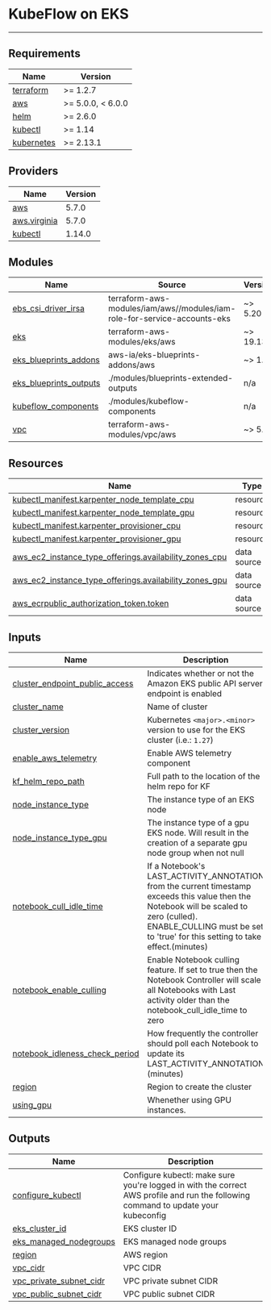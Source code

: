 # KubeFlow on EKS

---
## Requirements

| Name | Version |
|------|---------|
| <a name="requirement_terraform"></a> [terraform](#requirement\_terraform) | >= 1.2.7 |
| <a name="requirement_aws"></a> [aws](#requirement\_aws) | >= 5.0.0, < 6.0.0 |
| <a name="requirement_helm"></a> [helm](#requirement\_helm) | >= 2.6.0 |
| <a name="requirement_kubectl"></a> [kubectl](#requirement\_kubectl) | >= 1.14 |
| <a name="requirement_kubernetes"></a> [kubernetes](#requirement\_kubernetes) | >= 2.13.1 |

## Providers

| Name | Version |
|------|---------|
| <a name="provider_aws"></a> [aws](#provider\_aws) | 5.7.0 |
| <a name="provider_aws.virginia"></a> [aws.virginia](#provider\_aws.virginia) | 5.7.0 |
| <a name="provider_kubectl"></a> [kubectl](#provider\_kubectl) | 1.14.0 |

## Modules

| Name | Source | Version |
|------|--------|---------|
| <a name="module_ebs_csi_driver_irsa"></a> [ebs\_csi\_driver\_irsa](#module\_ebs\_csi\_driver\_irsa) | terraform-aws-modules/iam/aws//modules/iam-role-for-service-accounts-eks | ~> 5.20 |
| <a name="module_eks"></a> [eks](#module\_eks) | terraform-aws-modules/eks/aws | ~> 19.13 |
| <a name="module_eks_blueprints_addons"></a> [eks\_blueprints\_addons](#module\_eks\_blueprints\_addons) | aws-ia/eks-blueprints-addons/aws | ~> 1.0 |
| <a name="module_eks_blueprints_outputs"></a> [eks\_blueprints\_outputs](#module\_eks\_blueprints\_outputs) | ./modules/blueprints-extended-outputs | n/a |
| <a name="module_kubeflow_components"></a> [kubeflow\_components](#module\_kubeflow\_components) | ./modules/kubeflow-components | n/a |
| <a name="module_vpc"></a> [vpc](#module\_vpc) | terraform-aws-modules/vpc/aws | ~> 5.0 |

## Resources

| Name | Type |
|------|------|
| [kubectl_manifest.karpenter_node_template_cpu](https://registry.terraform.io/providers/gavinbunney/kubectl/latest/docs/resources/manifest) | resource |
| [kubectl_manifest.karpenter_node_template_gpu](https://registry.terraform.io/providers/gavinbunney/kubectl/latest/docs/resources/manifest) | resource |
| [kubectl_manifest.karpenter_provisioner_cpu](https://registry.terraform.io/providers/gavinbunney/kubectl/latest/docs/resources/manifest) | resource |
| [kubectl_manifest.karpenter_provisioner_gpu](https://registry.terraform.io/providers/gavinbunney/kubectl/latest/docs/resources/manifest) | resource |
| [aws_ec2_instance_type_offerings.availability_zones_cpu](https://registry.terraform.io/providers/hashicorp/aws/latest/docs/data-sources/ec2_instance_type_offerings) | data source |
| [aws_ec2_instance_type_offerings.availability_zones_gpu](https://registry.terraform.io/providers/hashicorp/aws/latest/docs/data-sources/ec2_instance_type_offerings) | data source |
| [aws_ecrpublic_authorization_token.token](https://registry.terraform.io/providers/hashicorp/aws/latest/docs/data-sources/ecrpublic_authorization_token) | data source |

## Inputs

| Name | Description | Type | Default | Required |
|------|-------------|------|---------|:--------:|
| <a name="input_cluster_endpoint_public_access"></a> [cluster\_endpoint\_public\_access](#input\_cluster\_endpoint\_public\_access) | Indicates whether or not the Amazon EKS public API server endpoint is enabled | `bool` | `false` | no |
| <a name="input_cluster_name"></a> [cluster\_name](#input\_cluster\_name) | Name of cluster | `string` | n/a | yes |
| <a name="input_cluster_version"></a> [cluster\_version](#input\_cluster\_version) | Kubernetes `<major>.<minor>` version to use for the EKS cluster (i.e.: `1.27`) | `string` | `"1.27"` | no |
| <a name="input_enable_aws_telemetry"></a> [enable\_aws\_telemetry](#input\_enable\_aws\_telemetry) | Enable AWS telemetry component | `bool` | `true` | no |
| <a name="input_kf_helm_repo_path"></a> [kf\_helm\_repo\_path](#input\_kf\_helm\_repo\_path) | Full path to the location of the helm repo for KF | `string` | `"../../.."` | no |
| <a name="input_node_instance_type"></a> [node\_instance\_type](#input\_node\_instance\_type) | The instance type of an EKS node | `string` | `"m5.xlarge"` | no |
| <a name="input_node_instance_type_gpu"></a> [node\_instance\_type\_gpu](#input\_node\_instance\_type\_gpu) | The instance type of a gpu EKS node. Will result in the creation of a separate gpu node group when not null | `string` | `null` | no |
| <a name="input_notebook_cull_idle_time"></a> [notebook\_cull\_idle\_time](#input\_notebook\_cull\_idle\_time) | If a Notebook's LAST\_ACTIVITY\_ANNOTATION from the current timestamp exceeds this value then the Notebook will be scaled to zero (culled). ENABLE\_CULLING must be set to 'true' for this setting to take effect.(minutes) | `string` | `30` | no |
| <a name="input_notebook_enable_culling"></a> [notebook\_enable\_culling](#input\_notebook\_enable\_culling) | Enable Notebook culling feature. If set to true then the Notebook Controller will scale all Notebooks with Last activity older than the notebook\_cull\_idle\_time to zero | `string` | `false` | no |
| <a name="input_notebook_idleness_check_period"></a> [notebook\_idleness\_check\_period](#input\_notebook\_idleness\_check\_period) | How frequently the controller should poll each Notebook to update its LAST\_ACTIVITY\_ANNOTATION (minutes) | `string` | `5` | no |
| <a name="input_region"></a> [region](#input\_region) | Region to create the cluster | `string` | n/a | yes |
| <a name="input_using_gpu"></a> [using\_gpu](#input\_using\_gpu) | Whenether using GPU instances. | `bool` | `false` | no |

## Outputs

| Name | Description |
|------|-------------|
| <a name="output_configure_kubectl"></a> [configure\_kubectl](#output\_configure\_kubectl) | Configure kubectl: make sure you're logged in with the correct AWS profile and run the following command to update your kubeconfig |
| <a name="output_eks_cluster_id"></a> [eks\_cluster\_id](#output\_eks\_cluster\_id) | EKS cluster ID |
| <a name="output_eks_managed_nodegroups"></a> [eks\_managed\_nodegroups](#output\_eks\_managed\_nodegroups) | EKS managed node groups |
| <a name="output_region"></a> [region](#output\_region) | AWS region |
| <a name="output_vpc_cidr"></a> [vpc\_cidr](#output\_vpc\_cidr) | VPC CIDR |
| <a name="output_vpc_private_subnet_cidr"></a> [vpc\_private\_subnet\_cidr](#output\_vpc\_private\_subnet\_cidr) | VPC private subnet CIDR |
| <a name="output_vpc_public_subnet_cidr"></a> [vpc\_public\_subnet\_cidr](#output\_vpc\_public\_subnet\_cidr) | VPC public subnet CIDR |
